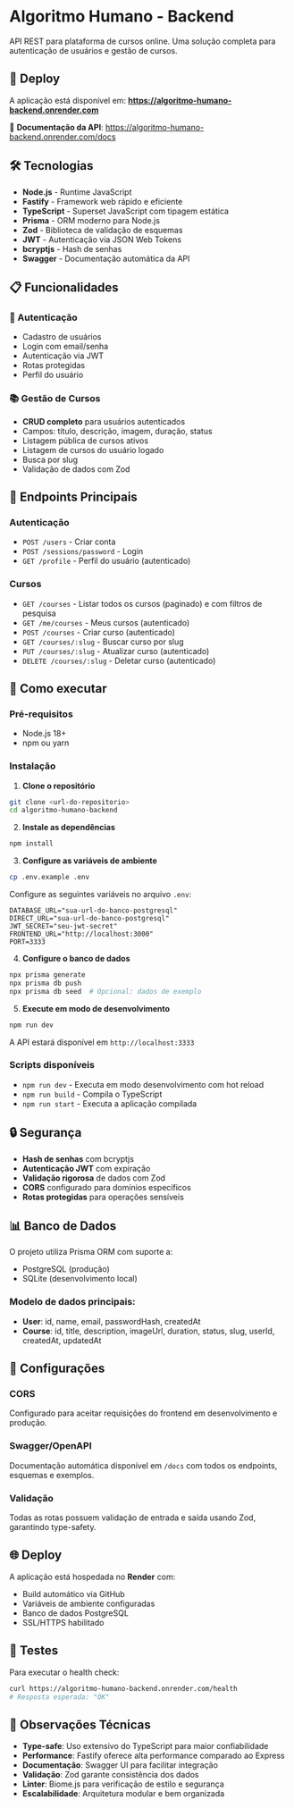 # Algoritmo Humano - Backend

API REST para plataforma de cursos online. Uma solução completa para autenticação de usuários e gestão de cursos.

## 🚀 Deploy

A aplicação está disponível em: **https://algoritmo-humano-backend.onrender.com**

📖 **Documentação da API**: https://algoritmo-humano-backend.onrender.com/docs

## 🛠️ Tecnologias

- **Node.js** - Runtime JavaScript
- **Fastify** - Framework web rápido e eficiente
- **TypeScript** - Superset JavaScript com tipagem estática
- **Prisma** - ORM moderno para Node.js
- **Zod** - Biblioteca de validação de esquemas
- **JWT** - Autenticação via JSON Web Tokens
- **bcryptjs** - Hash de senhas
- **Swagger** - Documentação automática da API

## 📋 Funcionalidades

### 🔐 Autenticação

- Cadastro de usuários
- Login com email/senha
- Autenticação via JWT
- Rotas protegidas
- Perfil do usuário

### 📚 Gestão de Cursos

- **CRUD completo** para usuários autenticados
- Campos: título, descrição, imagem, duração, status
- Listagem pública de cursos ativos
- Listagem de cursos do usuário logado
- Busca por slug
- Validação de dados com Zod

## 📡 Endpoints Principais

### Autenticação

- `POST /users` - Criar conta
- `POST /sessions/password` - Login
- `GET /profile` - Perfil do usuário (autenticado)

### Cursos

- `GET /courses` - Listar todos os cursos (paginado) e com filtros de pesquisa
- `GET /me/courses` - Meus cursos (autenticado)
- `POST /courses` - Criar curso (autenticado)
- `GET /courses/:slug` - Buscar curso por slug
- `PUT /courses/:slug` - Atualizar curso (autenticado)
- `DELETE /courses/:slug` - Deletar curso (autenticado)

## 🚀 Como executar

### Pré-requisitos

- Node.js 18+
- npm ou yarn

### Instalação

1. **Clone o repositório**

```bash
git clone <url-do-repositorio>
cd algoritmo-humano-backend
```

2. **Instale as dependências**

```bash
npm install
```

3. **Configure as variáveis de ambiente**

```bash
cp .env.example .env
```

Configure as seguintes variáveis no arquivo `.env`:

```env
DATABASE_URL="sua-url-do-banco-postgresql"
DIRECT_URL="sua-url-do-banco-postgresql"
JWT_SECRET="seu-jwt-secret"
FRONTEND_URL="http://localhost:3000"
PORT=3333
```

4. **Configure o banco de dados**

```bash
npx prisma generate
npx prisma db push
npx prisma db seed  # Opcional: dados de exemplo
```

5. **Execute em modo de desenvolvimento**

```bash
npm run dev
```

A API estará disponível em `http://localhost:3333`

### Scripts disponíveis

- `npm run dev` - Executa em modo desenvolvimento com hot reload
- `npm run build` - Compila o TypeScript
- `npm run start` - Executa a aplicação compilada

## 🔒 Segurança

- **Hash de senhas** com bcryptjs
- **Autenticação JWT** com expiração
- **Validação rigorosa** de dados com Zod
- **CORS** configurado para domínios específicos
- **Rotas protegidas** para operações sensíveis

## 📊 Banco de Dados

O projeto utiliza Prisma ORM com suporte a:

- PostgreSQL (produção)
- SQLite (desenvolvimento local)

### Modelo de dados principais:

- **User**: id, name, email, passwordHash, createdAt
- **Course**: id, title, description, imageUrl, duration, status, slug, userId, createdAt, updatedAt

## 🔧 Configurações

### CORS

Configurado para aceitar requisições do frontend em desenvolvimento e produção.

### Swagger/OpenAPI

Documentação automática disponível em `/docs` com todos os endpoints, esquemas e exemplos.

### Validação

Todas as rotas possuem validação de entrada e saída usando Zod, garantindo type-safety.

## 🌐 Deploy

A aplicação está hospedada no **Render** com:

- Build automático via GitHub
- Variáveis de ambiente configuradas
- Banco de dados PostgreSQL
- SSL/HTTPS habilitado

## 🧪 Testes

Para executar o health check:

```bash
curl https://algoritmo-humano-backend.onrender.com/health
# Resposta esperada: "OK"
```

## 📝 Observações Técnicas

- **Type-safe**: Uso extensivo do TypeScript para maior confiabilidade
- **Performance**: Fastify oferece alta performance comparado ao Express
- **Documentação**: Swagger UI para facilitar integração
- **Validação**: Zod garante consistência dos dados
- **Linter**: Biome.js para verificação de estilo e segurança
- **Escalabilidade**: Arquitetura modular e bem organizada
